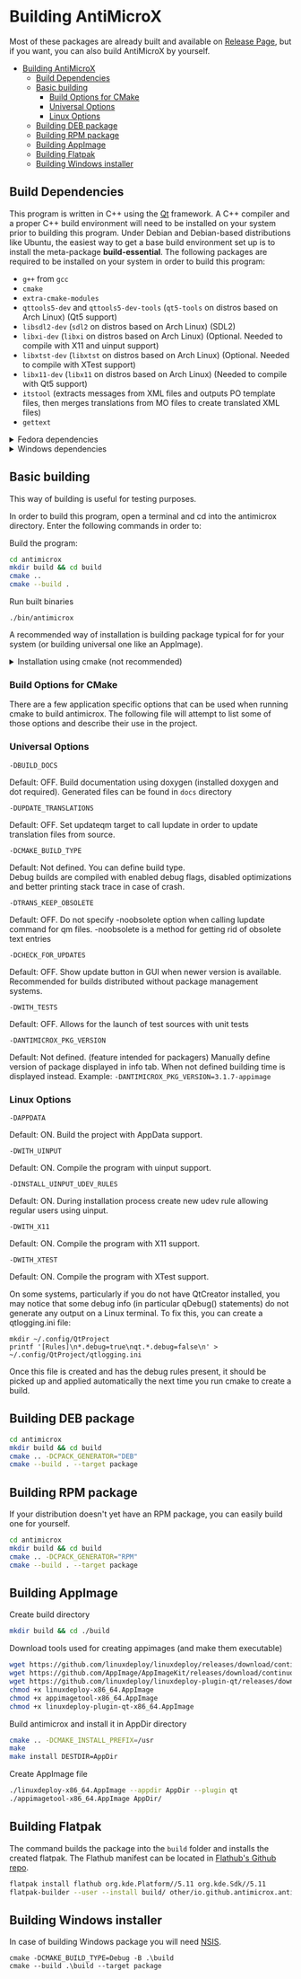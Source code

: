 # Building AntiMicroX

Most of these packages are already built and available on [Release Page](https://github.com/AntiMicroX/antimicrox/releases), but if you want, you can also build AntiMicroX by yourself.

- [Building AntiMicroX](#building-antimicrox)
  - [Build Dependencies](#build-dependencies)
  - [Basic building](#basic-building)
    - [Build Options for CMake](#build-options-for-cmake)
    - [Universal Options](#universal-options)
    - [Linux Options](#linux-options)
  - [Building DEB package](#building-deb-package)
  - [Building RPM package](#building-rpm-package)
  - [Building AppImage](#building-appimage)
  - [Building Flatpak](#building-flatpak)
  - [Building Windows installer](#building-windows-installer)

## Build Dependencies

This program is written in C++ using the [Qt](https://www.qt.io/)
framework. A C++ compiler and a proper C++ build environment will need to be installed on your system prior to building this program. Under Debian and Debian-based distributions like Ubuntu, the easiest way to get a base build environment set up is to install the meta-package **build-essential**. The following packages are required to be
installed on your system in order to build this program:

- `g++` from `gcc`
- `cmake`
- `extra-cmake-modules`
- `qttools5-dev` and `qttools5-dev-tools` (`qt5-tools` on distros based on Arch Linux) (Qt5 support)
- `libsdl2-dev` (`sdl2` on distros based on Arch Linux) (SDL2)
- `libxi-dev` (`libxi` on distros based on Arch Linux) (Optional. Needed to compile with X11 and uinput support)
- `libxtst-dev` (`libxtst` on distros based on Arch Linux) (Optional. Needed to compile with XTest support)
- `libx11-dev` (`libx11` on distros based on Arch Linux) (Needed to compile with Qt5 support)
- `itstool` (extracts messages from XML files and outputs PO template files, then merges translations from MO files to create translated XML files)
- `gettext`


<details>
  <summary>Fedora dependencies</summary>

    One-liner for installing above dependencies:

        sudo dnf install git make cmake gcc cmake extra-cmake-modules qt5-qttools-devel SDL2-devel libXi-devel libXtst-devel libX11-devel itstool gettext-devel;

</details>

<details>
  <summary>Windows dependencies</summary>
    In case of Windows you need QT, SDL2 libraries, cmake and compiler (mingw for example).

    For setting up your environment you may use `msys2`.

</details>

## Basic building

This way of building is useful for testing purposes.

In order to build this program, open a terminal and cd into the antimicrox
directory. Enter the following commands in order to:

Build the program:

```bash
cd antimicrox
mkdir build && cd build
cmake ..
cmake --build .
```

Run built binaries

```
./bin/antimicrox
```

A recommended way of installation is building package typical for for your system (or building universal one like an AppImage).

<details>
  <summary>Installation using cmake (not recommended)</summary>

This way of installation is not recommended, because it doesn't integrate very well with some environments.

Install:

```bash
sudo cmake --install .
```

Uninstall:

```bash
sudo make uninstall
```

</details>

### Build Options for CMake

There are a few application specific options that can be used when running
cmake to build antimicrox. The following file will attempt to list some of those
options and describe their use in the project.

### Universal Options

    -DBUILD_DOCS

Default: OFF. Build documentation using doxygen (installed doxygen and dot required). Generated files can be found in `docs` directory

    -DUPDATE_TRANSLATIONS

Default: OFF. Set updateqm target to call lupdate in order to update
translation files from source.

    -DCMAKE_BUILD_TYPE

Default: Not defined. You can define build type.  
Debug builds are compiled with enabled debug flags, disabled optimizations and better printing stack trace in case of crash.

    -DTRANS_KEEP_OBSOLETE

Default: OFF. Do not specify -noobsolete option when calling lupdate
command for qm files. -noobsolete is a method for getting rid of obsolete text entries

    -DCHECK_FOR_UPDATES

Default: OFF. Show update button in GUI when newer version is available. Recommended for builds distributed without package management systems.

    -DWITH_TESTS

Default: OFF. Allows for the launch of test sources with unit tests

    -DANTIMICROX_PKG_VERSION

Default: Not defined. (feature intended for packagers) Manually define version of package displayed in info tab. When not defined building time is displayed instead. Example: `-DANTIMICROX_PKG_VERSION=3.1.7-appimage`

### Linux Options

    -DAPPDATA

Default: ON. Build the project with AppData support.

    -DWITH_UINPUT

Default: ON. Compile the program with uinput support.

    -DINSTALL_UINPUT_UDEV_RULES

Default: ON. During installation process create new udev rule allowing regular users using uinput.

    -DWITH_X11

Default: ON. Compile the program with X11 support.

    -DWITH_XTEST

Default: ON. Compile the program with XTest support.

On some systems, particularly if you do not have QtCreator installed, you may notice that some debug info (in particular qDebug() statements) do not generate any output on a Linux terminal. To fix this, you can create a qtlogging.ini file:

    mkdir ~/.config/QtProject
    printf '[Rules]\n*.debug=true\nqt.*.debug=false\n' > ~/.config/QtProject/qtlogging.ini

Once this file is created and has the debug rules present, it should be picked up and applied automatically the next time you run cmake to create a build.

## Building DEB package

```bash
cd antimicrox
mkdir build && cd build
cmake .. -DCPACK_GENERATOR="DEB"
cmake --build . --target package
```

## Building RPM package

If your distribution doesn't yet have an RPM package, you can easily build one for yourself.

```bash
cd antimicrox
mkdir build && cd build
cmake .. -DCPACK_GENERATOR="RPM"
cmake --build . --target package
```

## Building AppImage

Create build directory

```bash
mkdir build && cd ./build
```

Download tools used for creating appimages (and make them executable)

```bash
wget https://github.com/linuxdeploy/linuxdeploy/releases/download/continuous/linuxdeploy-x86_64.AppImage
wget https://github.com/AppImage/AppImageKit/releases/download/continuous/appimagetool-x86_64.AppImage
wget https://github.com/linuxdeploy/linuxdeploy-plugin-qt/releases/download/continuous/linuxdeploy-plugin-qt-x86_64.AppImage
chmod +x linuxdeploy-x86_64.AppImage
chmod +x appimagetool-x86_64.AppImage
chmod +x linuxdeploy-plugin-qt-x86_64.AppImage
```

Build antimicrox and install it in AppDir directory

```bash
cmake .. -DCMAKE_INSTALL_PREFIX=/usr
make
make install DESTDIR=AppDir
```

Create AppImage file

```bash
./linuxdeploy-x86_64.AppImage --appdir AppDir --plugin qt
./appimagetool-x86_64.AppImage AppDir/
```

## Building Flatpak

The command builds the package into the `build` folder and installs the created flatpak.
The Flathub manifest can be located in [Flathub's Github repo](https://github.com/flathub/io.github.antimicrox.antimicrox).

```bash
flatpak install flathub org.kde.Platform//5.11 org.kde.Sdk//5.11
flatpak-builder --user --install build/ other/io.github.antimicrox.antimicrox.yml --force-clean
```

## Building Windows installer

In case of building Windows package you will need [NSIS](https://nsis.sourceforge.io/Download).

```
cmake -DCMAKE_BUILD_TYPE=Debug -B .\build
cmake --build .\build --target package
```
